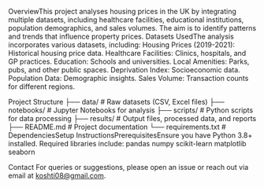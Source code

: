 OverviewThis project analyses housing prices in the UK by integrating multiple datasets, including healthcare facilities, educational institutions, population demographics, and sales volumes. The aim is to identify patterns and trends that influence property prices.
Datasets UsedThe analysis incorporates various datasets, including:
Housing Prices (2019-2021): Historical housing price data.
Healthcare Facilities: Clinics, hospitals, and GP practices.
Education: Schools and universities.
Local Amenities: Parks, pubs, and other public spaces.
Deprivation Index: Socioeconomic data.
Population Data: Demographic insights.
Sales Volume: Transaction counts for different regions.

Project Structure
├── data/                 # Raw datasets (CSV, Excel files)
├── notebooks/            # Jupyter Notebooks for analysis
├── scripts/              # Python scripts for data processing
├── results/              # Output files, processed data, and reports
├── README.md             # Project documentation
└── requirements.txt      # DependenciesSetup InstructionsPrerequisitesEnsure you have Python 3.8+ installed. Required libraries include:
pandas
numpy
scikit-learn
matplotlib
seaborn

Contact For queries or suggestions, please open an issue or reach out via email at koshti08@gmail.com.
